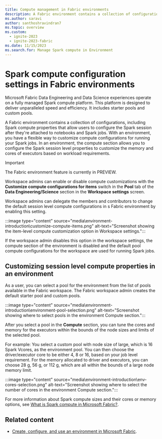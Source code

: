 ```yaml
---
title: Compute management in Fabric environments
description: A Fabric environment contains a collection of configurations, including Spark compute properties. Learn how to configure these properties in an environment.
ms.author: saravi
author: santhoshravindran7
ms.topic: overview
ms.custom:
  - ignite-2023
  - ignite-2023-fabric
ms.date: 11/15/2023
ms.search.for: Manage Spark compute in Environment
---
```


# Spark compute configuration settings in Fabric environments

Microsoft Fabric Data Engineering and Data Science experiences operate on a fully managed Spark compute platform. This platform is designed to deliver unparalleled speed and efficiency. It includes starter pools and custom pools.

A Fabric environment contains a collection of configurations, including Spark compute properties that allow users to configure the Spark session after they're attached to notebooks and Spark jobs. With an environment, you have a flexible way to customize compute configurations for running your Spark jobs. In an environment, the compute section allows you to configure the Spark session level properties to customize the memory and cores of executors based on workload requirements.

> [!IMPORTANT]
> The Fabric environment feature is currently in PREVIEW.

Workspace admins can enable or disable compute customizations with the **Customize compute configurations for items** switch in the **Pool** tab of the **Data Engineering/Science** section in the **Workspace settings** screen.

Workspace admins can delegate the members and contributors to change the default session level compute configurations in s Fabric environment by enabling this setting.

:::image type="content" source="media\environment-introduction\customize-compute-items.png" alt-text="Screenshot showing the item-level compute customization option in Workspace settings.":::

If the workspace admin disables this option in the workspace settings, the compute section of the environment is disabled and the default pool compute configurations for the workspace are used for running Spark jobs.

## Customizing session level compute properties in an environment

As a user, you can select a pool for the environment from the list of pools available in the Fabric workspace. The Fabric workspace admin creates the default starter pool and custom pools.

:::image type="content" source="media\environment-introduction\environment-pool-selection.png" alt-text="Screenshot showing where to select pools in the environment Compute section.":::

After you select a pool in the **Compute** section, you can tune the cores and memory for the executors within the bounds of the node sizes and limits of the selected pool.

For example: You select a custom pool with node size of large, which is 16 Spark Vcores, as the environment pool. You can then choose the driver/executor core to be either 4, 8 or 16, based on your job level requirement. For the memory allocated to driver and executors, you can choose 28 g, 56 g, or 112 g, which are all within the bounds of a large node memory limit.

:::image type="content" source="media\environment-introduction\env-cores-selection.png" alt-text="Screenshot showing where to select the number of cores in the environment Compute section.":::

For more information about Spark compute sizes and their cores or memory options, see [What is Spark compute in Microsoft Fabric?](spark-compute.md).

## Related content

- [Create, configure, and use an environment in Microsoft Fabric](create-and-use-environment.md).
